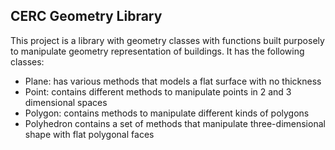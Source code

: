 ## CERC Geometry Library

This project is a library with geometry classes with functions built purposely to manipulate geometry representation
of buildings. It has the following classes:
- Plane: has various methods that models a flat surface with no thickness
- Point: contains different methods to manipulate points in 2 and 3 dimensional spaces
- Polygon: contains methods to manipulate different kinds of polygons
- Polyhedron contains a set of methods that manipulate three-dimensional shape with flat polygonal faces